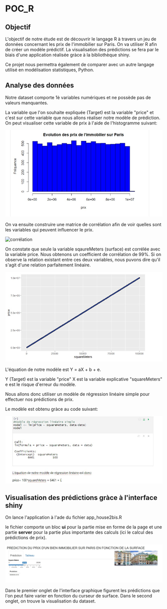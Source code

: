 # POC_R

## **Objectif**

L'objectif de notre étude est de découvrir le langage R à travers un jeu de données concernant les prix de l'immobilier sur Paris.
On va utiliser R afin de créer un modèle prédictif. La visualisation des prédictions se fera par le biais d'une application réalisée gràce à la bibliothèque shiny.

Ce projet nous permettra également de comparer avec un autre langage utilisé en modélisation statistiques, Python.

## Analyse des données

Notre dataset comporte 1è variables numériques et ne possède pas de valeurs manquantes.

La variable que l'on souhaite expliquée (Target) est la variable "price" et c'est sur cette variable que nous allons réaliser notre modèle de prédiction.
On peut visualiser cette variable de prix à l'aide de l'histogramme suivant:

![histo](https://github.com/celine29730/POC_R/blob/main/images/Histogramme_evol_prix.jpg)

On va ensuite construire une matrice de corrélation afin de voir quelles sont les variables qui peuvent influencer le prix.

![corrélation](https://github.com/celine29730/POC_R/blob/main/images/Matrice_Corr%C3%A9lation.jpg)

On constate que seule la variable sqaureMeters (surface) est corrélée avec la variable price. Nous obtenons un coefficient de corrélation de 99%.
Si on observe la relation existant entre ces deux variables, nous puvons dire qu'il s'agit d'une relation parfaitement linéaire.

![visu](https://github.com/celine29730/POC_R/blob/main/images/visu_price_squareMeters.jpg)

L'équation de notre modèle est Y = aX + b + e.

Y (Target) est la variable "price" 
X est la variable explicative "squareMeters"
e est le risque d'erreur du modèle.

Nous allons donc utiliser un modèle de régression linéaire simple pour effectuer nos prédictions de prix.

Le modèle est obtenu gràce au code suivant:

![model](https://github.com/celine29730/POC_R/blob/main/images/model.jpg)

## Visualisation des prédictions gràce à l'interface shiny

On lance l'application à l'ade du fichier app_house2bis.R

le fichier comporte un bloc **ui** pour la partie mise en forme de la page et une partie **server** pour la partie plus importante des calculs (ici le calcul des prédictions de prix).

![app1](https://github.com/celine29730/POC_R/blob/main/images/app1.jpg)

Dans le premier onglet de l'interface graphique figurent les prédictions que l'on peut faire varier en fonction du curseur de surface.
Dans le second onglet, on trouve la visualisation du dataset.












